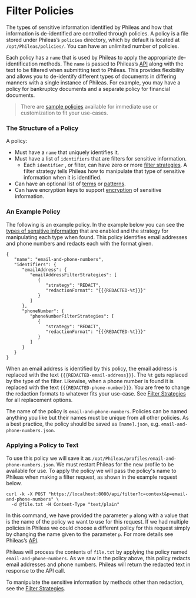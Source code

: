 # Filter Policies

The types of sensitive information identified by Phileas and how that information is de-identified are controlled through policies. A policy is a file stored under Phileas’s `policies` directory, which by default is located at `/opt/Phileas/policies/`. You can have an unlimited number of policies.

Each policy has a `name` that is used by Phileas to apply the appropriate de-identification methods. The `name` is passed to Phileas’s [API](filtering-api.md) along with the text to be filtered when submitting text to Phileas. This provides flexibility and allows you to de-identify different types of documents in differing manners with a single instance of Phileas. For example, you may have a policy for bankruptcy documents and a separate policy for financial documents.

> There are [sample policies](sample_policies) available for immediate use or customization to fit your use-cases.


### The Structure of a Policy

A policy:

* Must have a `name` that uniquely identifies it.
* Must have a list of `identifiers` that are filters for sensitive information.
    * Each `identifier` , or filter, can have zero or more [filter strategies](filter-strategies.md). A filter strategy tells Phileas how to manipulate that type of sensitive information when it is identified.
* Can have an optional list of [terms](ignore-lists.md) or [patterns](ignoring-patterns.md).
* Can have encryption keys to support [encryption](filter-strategies.md#fpe) of sensitive information.

### An Example Policy

The following is an example policy. In the example below you can see the [types of sensitive information](filters_README.md) that are enabled and the strategy for manipulating each type when found. This policy identifies email addresses and phone numbers and redacts each with the format given.

```
{
   "name": "email-and-phone-numbers",
   "identifiers": {
      "emailAddress": {
         "emailAddressFilterStrategies": [
            {
               "strategy": "REDACT",
               "redactionFormat": "{{{REDACTED-%t}}}"
            }
         ]
      },
      "phoneNumber": {
         "phoneNumberFilterStrategies": [
            {
               "strategy": "REDACT",
               "redactionFormat": "{{{REDACTED-%t}}}"
            }
         ]
      }
   }
}
```

When an email address is identified by this policy, the email address is replaced with the text `{{{REDACTED-email-address}}}`. The `%t` gets replaced by the type of the filter. Likewise, when a phone number is found it is replaced with the text `{{{REDACTED-phone-number}}}`. You are free to change the redaction formats to whatever fits your use-case. See [Filter Strategies](filter-strategies.md) for all replacement options.

The name of the policy is `email-and-phone-numbers`. Policies can be named anything you like but their names must be unique from all other policies. As a best practice, the policy should be saved as `[name].json`, e.g. `email-and-phone-numbers.json`.

### Applying a Policy to Text

To use this policy we will save it as `/opt/Phileas/profiles/email-and-phone-numbers.json`. We must restart Phileas for the new profile to be available for use. To apply the policy we will pass the policy's name to Phileas when making a filter request, as shown in the example request below.

```
curl -k -X POST "https://localhost:8080/api/filter?c=context&p=email-and-phone-numbers" \
  -d @file.txt -H Content-Type "text/plain"
```

In this command, we have provided the parameter `p` along with a value that is the name of the policy we want to use for this request. If we had multiple policies in Phileas we could choose a different policy for this request simply by changing the name given to the parameter `p`. For more details see Phileas’s [API](filtering-api.md).

Phileas will process the contents of `file.txt` by applying the policy named `email-and-phone-numbers`. As we saw in the policy above, this policy redacts email addresses and phone numbers. Phileas will return the redacted text in response to the API call.

To manipulate the sensitive information by methods other than redaction, see the [Filter Strategies](filter-strategies.md).
